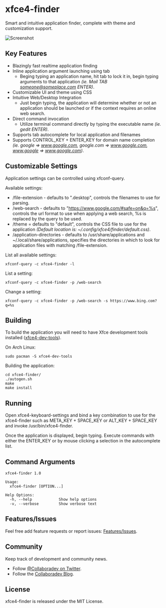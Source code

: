 # xfce4-finder
Smart and intuitive application finder, complete with theme and customization support.

![Screenshot](https://cloud.githubusercontent.com/assets/7003154/20498215/3f256b5c-affa-11e6-9f6f-9fcdc8b94f08.png)

## Key Features
- Blazingly fast realtime application finding
- Inline application argument launching using tab
    - Beging typing an application name, hit tab to lock it in, begin typing arguments to that application *(ie. Mail TAB someone@someplace.com ENTER)*.
- Customizable UI and theme using CSS
- Intuitive Web/Desktop Integration
    - Just begin typing, the application will determine whether or not an application should be launched or if the context requires an online web search.
- Direct command invocation
    - Utilize terminal command directly by typing the executable name *(ie. gedit ENTER)*.
- Supports tab autocomplete for local application and filenames
- Supports CONTROL_KEY + ENTER_KEY for domain name completion *(ie. google => www.google.com, google.com => www.google.com, www.google => www.google.com)*.

## Customizable Settings
Application settings can be controlled using xfconf-query.

Available settings:
- /file-extension - defaults to ".desktop", controls the filenames to use for parsing.
- /web-search - defaults to "https://www.google.com/#safe=on&q=%s", controls the url format to use when applying a web search, %s is replaced by the query to be used.
- /theme = defaults to "default", controls the CSS file to use for the application *(Default location is: ~/.config/xfce4/finder/default.css)*.
- /application-directories - defaults to /usr/share/applications and ~/.local/share/applications, specifies the directories in which to look for application files with matching /file-extension.

List all available settings:

    xfconf-query -c xfce4-finder -l

List a setting:

    xfconf-query -c xfce4-finder -p /web-search

Change a setting:

    xfconf-query -c xfce4-finder -p /web-search -s https://www.bing.com?q=%s

## Building
To build the application you will need to have Xfce development tools installed ([xfce4-dev-tools](http://www.xfce.org/)).

On Arch Linux:

    sudo pacman -S xfce4-dev-tools

Building the application:

    cd xfce4-finder/
    ./autogen.sh
    make
    make install

## Running
Open xfce4-keyboard-settings and bind a key combination to use for the xfce4-finder such as META_KEY + SPACE_KEY or ALT_KEY + SPACE_KEY and invoke /usr/bin/xfce4-finder.

Once the application is displayed, begin typing.  Execute commands with either the ENTER_KEY or by mouse clicking a selection in the autocomplete list.

## Command Arguments

    xfce4-finder 1.0

    Usage:
      xfce4-finder [OPTION...]

    Help Options:
      -h, --help	        Show help options
      -v, --verbose         Show verbose text

## Features/Issues
Feel free add feature requests or report issues: [Features/Issues](https://github.com/godlikemouse/xfce4-finder/issues).

## Community

Keep track of development and community news.

* Follow [@Collaboradev on Twitter](https://twitter.com/collaboradev).
* Follow the [Collaboradev Blog](http://www.collaboradev.com).

## License

xfce4-finder is released under the MIT License.
